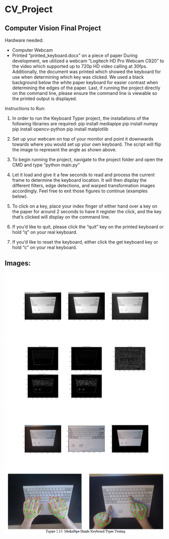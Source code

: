 # CV_Project

Computer Vision Final Project
-----------------------------
Hardware needed: 
-	Computer Webcam 
-	Printed “printed_keyboard.docx” on a piece of paper
During development, we utilized a webcam “Logitech HD Pro Webcam C920” to the video which supported up to 720p HD video calling at 30fps. Additionally, the document was printed which showed the keyboard for use when determining which key was clicked. We used a black background below the white paper keyboard for easier contrast when determining the edges of the paper. Last, if running the project directly on the command line, please ensure the command line is viewable so the printed output is displayed.
  
Instructions to Run:
1)	In order to run the Keyboard Typer project, the installations of the following libraries are required:
pip install mediapipe
pip install numpy
pip install opencv-python
pip install matplotlib

2)	Set up your webcam on top of your monitor and point it downwards towards where you would set up your own keyboard. The script will flip the image to represent the angle as shown above.

3)	To begin running the project, navigate to the project folder and open the CMD and type “python main.py”
 
4)	Let it load and give it a few seconds to read and process the current frame to determine the keyboard location. It will then display the different filters, edge detections, and warped transformation images accordingly. Feel free to exit those figures to continue (examples below).

5)	To click on a key, place your index finger of either hand over a key on the paper for around 2 seconds to have it register the click, and the key that’s clicked will display on the command line.
 
6)	If you’d like to quit, please click the “quit” key on the printed keyboard or hold “q” on your real keyboard.

7)	If you’d like to reset the keyboard, either click the get keyboard key or hold “c” on your real keyboard.

## Images:
![Image1](supplemental/Figure_1.png) 
![Image2](supplemental/Figure_2.png) 
![Image3](supplemental/Figure_3.png) 
![Hands](hands.PNG) 

